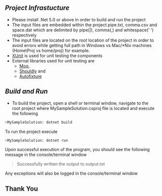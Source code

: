 ﻿## _Project Infrastucture_
- Please install .Net 5.0 or above in order to build and run the project 
- The input files are embedded within the project pipe.txt, comma.csv and space.dat which are delimited by pipe(|), comma(,) and whitespace(' ') respectively
- The input files are located on the root location of the project in order to avoid errors while getting full path in Windows vs Mac/*Nix machines (Home\Proj vs home/proj) for example. 
- [XUnit] is used for unit testing the components
- External libraries used for unit testing are 
    - [Moq], 
    - [Shouldly] and 
    - [Autofixture]

[XUnit]: <https://xunit.net/>
[Moq]: <https://github.com/moq/moq4> 
[Shouldly]: <https://github.com/shouldly/shouldly>
[AutoFixture]: <https://github.com/AutoFixture/AutoFixture>

## _Build and Run_
- To build the project, open a shell or terminal window, navigate to the root project where MySampleSolution.csproj file is located and execute the following

```sh
>MySampleSolution: dotnet build
```

To run the project execute
 ```sh
>MySampleSolution: dotnet run
```
Upon successful execution of the program, you should see the following message in the console/terminal window
> Successfully written the output to output.txt

Any exceptions will also be logged in the console/terminal window
## Thank You
